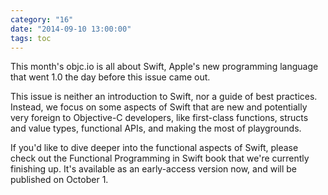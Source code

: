 ```yaml
---
category: "16"
date: "2014-09-10 13:00:00"
tags: toc
---
```


This month's objc.io is all about Swift, Apple's new programming language that went 1.0 the day before this issue came out.

This issue is neither an introduction to Swift, nor a guide of best practices. Instead, we focus on some aspects of Swift that are new and potentially very foreign to Objective-C developers, like first-class functions, structs and value types, functional APIs, and making the most of playgrounds.
 
If you'd like to dive deeper into the functional aspects of Swift, please check out the Functional Programming in Swift book that we're currently finishing up. It's available as an early-access version now, and will be published on October 1.

